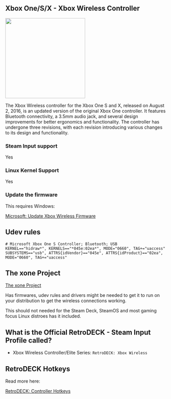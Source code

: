 ## Xbox One/S/X - Xbox Wireless Controller

<img src="../../../wiki_images/controllers/xbox-wireless.png" width="250">

The Xbox Wireless controller for the Xbox One S and X, released on August 2, 2016, is an updated version of the original Xbox One controller. It features Bluetooth connectivity, a 3.5mm audio jack, and several design improvements for better ergonomics and functionality. The controller has undergone three revisions, with each revision introducing various changes to its design and functionality.

### Steam Input support

Yes

### Linux Kernel Support

Yes

### Update the firmware

This requires Windows:

[Microsoft: Update Xbox Wireless Firmware](https://support.xbox.com/en-US/help/hardware-network/controller/update-xbox-wireless-controller)


## Udev rules

```
# Microsoft Xbox One S Controller; Bluetooth; USB
KERNEL=="hidraw*", KERNELS=="*045e:02ea*", MODE="0660", TAG+="uaccess"
SUBSYSTEMS=="usb", ATTRS{idVendor}=="045e", ATTRS{idProduct}=="02ea", MODE="0660", TAG+="uaccess"
```


## The xone Project

[The xone Project](https://github.com/medusalix/xone) 

Has firmwares, udev rules and drivers might be needed to get it to run on your distribution to get the wireless connections working.

This should not needed for the Steam Deck, SteamOS and most gaming focus Linux distroes has it included.

## What is the Official RetroDECK - Steam Input Profile called?

- Xbox Wireless Controller/Elite Series: `RetroDECK: Xbox Wireless`


## RetroDECK Hotkeys

Read more here:

[RetroDECK: Controller Hotkeys](../../wiki_rd_controls/hotkeys-retrodeck.md)
